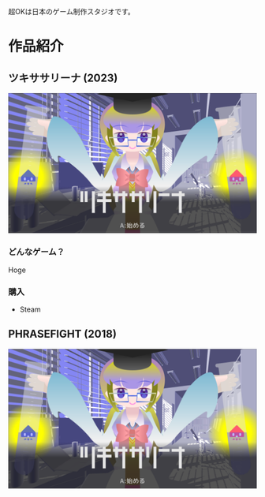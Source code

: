 超OKは日本のゲーム制作スタジオです。

# 作品紹介

## ツキササリーナ (2023)

![Hoge](image_003_0000.png)

### どんなゲーム？

Hoge

### 購入

- Steam

## PHRASEFIGHT (2018)

![Hoge](image_003_0000.png)
